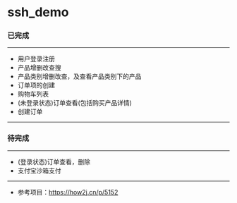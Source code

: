 # ssh_demo
### 已完成
--- 
* 用户登录注册
* 产品增删改查搜
* 产品类别增删改查，及查看产品类别下的产品
* 订单项的创建
* 购物车列表
* (未登录状态)订单查看(包括购买产品详情)
* 创建订单
---
### 待完成
---
* (登录状态)订单查看，删除
* 支付宝沙箱支付
---
* 参考项目：https://how2j.cn/p/5152
